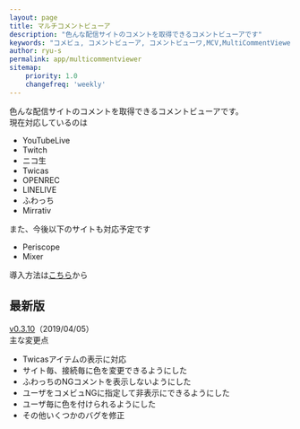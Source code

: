 ```yaml
---
layout: page
title: マルチコメントビューア
description: "色んな配信サイトのコメントを取得できるコメントビューアです"
keywords: "コメビュ, コメントビューア, コメントビューワ,MCV,MultiCommentViewer"
author: ryu-s
permalink: app/multicommentviewer
sitemap:
    priority: 1.0
    changefreq: 'weekly'	
---
```


色んな配信サイトのコメントを取得できるコメントビューアです。  
現在対応しているのは
- YouTubeLive
- Twitch
- ニコ生
- Twicas
- OPENREC
- LINELIVE
- ふわっち
- Mirrativ

また、今後以下のサイトも対応予定です
- Periscope
- Mixer


導入方法は[こちら](https://github.com/CommentViewerCollection/MultiCommentViewer/wiki/%E5%B0%8E%E5%85%A5%E6%89%8B%E9%A0%86)から  

## 最新版
[v0.3.10](http://int-main.net/app/MultiCommentViewer_v0.3.10.zip)（2019/04/05）  
主な変更点
- Twicasアイテムの表示に対応
- サイト毎、接続毎に色を変更できるようにした
- ふわっちのNGコメントを表示しないようにした
- ユーザをコメビュNGに指定して非表示にできるようにした
- ユーザ毎に色を付けられるようにした
- その他いくつかのバグを修正

<!--## アルファ版-->
